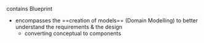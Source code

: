 contains Blueprint

- encompasses the ==creation of models== (Domain Modelling) to better understand the requirements & the design
	- converting conceptual to components

